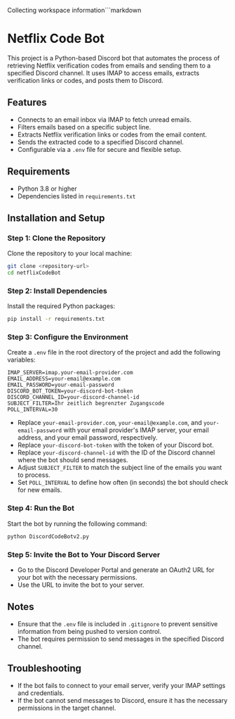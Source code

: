 Collecting workspace information```markdown
# Netflix Code Bot

This project is a Python-based Discord bot that automates the process of retrieving Netflix verification codes from emails and sending them to a specified Discord channel. It uses IMAP to access emails, extracts verification links or codes, and posts them to Discord.

## Features
- Connects to an email inbox via IMAP to fetch unread emails.
- Filters emails based on a specific subject line.
- Extracts Netflix verification links or codes from the email content.
- Sends the extracted code to a specified Discord channel.
- Configurable via a `.env` file for secure and flexible setup.

## Requirements
- Python 3.8 or higher
- Dependencies listed in `requirements.txt`

## Installation and Setup

### Step 1: Clone the Repository
Clone the repository to your local machine:
```bash
git clone <repository-url>
cd netflixCodeBot
```

### Step 2: Install Dependencies
Install the required Python packages:
```bash
pip install -r requirements.txt
```

### Step 3: Configure the Environment
Create a `.env` file in the root directory of the project and add the following variables:
```
IMAP_SERVER=imap.your-email-provider.com
EMAIL_ADDRESS=your-email@example.com
EMAIL_PASSWORD=your-email-password
DISCORD_BOT_TOKEN=your-discord-bot-token
DISCORD_CHANNEL_ID=your-discord-channel-id
SUBJECT_FILTER=Ihr zeitlich begrenzter Zugangscode
POLL_INTERVAL=30
```
- Replace `your-email-provider.com`, `your-email@example.com`, and `your-email-password` with your email provider's IMAP server, your email address, and your email password, respectively.
- Replace `your-discord-bot-token` with the token of your Discord bot.
- Replace `your-discord-channel-id` with the ID of the Discord channel where the bot should send messages.
- Adjust `SUBJECT_FILTER` to match the subject line of the emails you want to process.
- Set `POLL_INTERVAL` to define how often (in seconds) the bot should check for new emails.

### Step 4: Run the Bot
Start the bot by running the following command:
```bash
python DiscordCodeBotv2.py
```

### Step 5: Invite the Bot to Your Discord Server
- Go to the Discord Developer Portal and generate an OAuth2 URL for your bot with the necessary permissions.
- Use the URL to invite the bot to your server.

## Notes
- Ensure that the `.env` file is included in `.gitignore` to prevent sensitive information from being pushed to version control.
- The bot requires permission to send messages in the specified Discord channel.

## Troubleshooting
- If the bot fails to connect to your email server, verify your IMAP settings and credentials.
- If the bot cannot send messages to Discord, ensure it has the necessary permissions in the target channel.